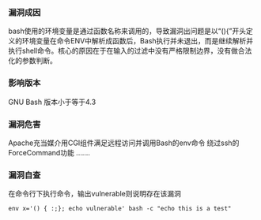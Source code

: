 ### 漏洞成因
bash使用的环境变量是通过函数名称来调用的，导致漏洞出问题是以“(){”开头定义的环境变量在命令ENV中解析成函数后，Bash执行并未退出，而是继续解析并执行shell命令。核心的原因在于在输入的过滤中没有严格限制边界，没有做合法化的参数判断。

### 影响版本
GNU Bash 版本小于等于4.3

### 漏洞危害
Apache充当媒介用CGI组件满足远程访问并调用Bash的env命令
绕过ssh的ForceCommand功能
.......

### 漏洞自查
在命令行下执行命令，输出vulnerable则说明存在该漏洞

```
env x='() { :;}; echo vulnerable' bash -c "echo this is a test"
```
